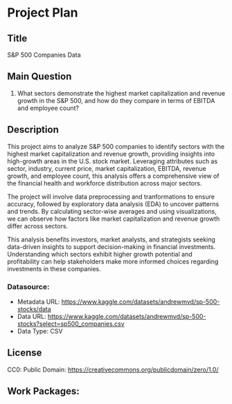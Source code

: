 # Project Plan

## Title

<!-- Give your project a short title. -->

S&P 500 Companies Data

## Main Question

<!-- Think about one main question you want to answer based on the data. -->

1. What sectors demonstrate the highest market capitalization and revenue growth in the S&P 500, and how do they compare in terms of EBITDA and employee count?

## Description

This project aims to analyze S&P 500 companies to identify sectors with the highest market capitalization and revenue growth, providing insights into high-growth areas in the U.S. stock market. Leveraging attributes such as sector, industry, current price, market capitalization, EBITDA, revenue growth, and employee count, this analysis offers a comprehensive view of the financial health and workforce distribution across major sectors.

The project will involve data preprocessing and tranformations to ensure accuracy, followed by exploratory data analysis (EDA) to uncover patterns and trends. By calculating sector-wise averages and using visualizations, we can observe how factors like market capitalization and revenue growth differ across sectors.

This analysis benefits investors, market analysts, and strategists seeking data-driven insights to support decision-making in financial investments. Understanding which sectors exhibit higher growth potential and profitability can help stakeholders make more informed choices regarding investments in these companies.

### Datasource:

- Metadata URL: https://www.kaggle.com/datasets/andrewmvd/sp-500-stocks/data
- Data URL: https://www.kaggle.com/datasets/andrewmvd/sp-500-stocks?select=sp500_companies.csv
- Data Type: CSV

## License

CC0: Public Domain: https://creativecommons.org/publicdomain/zero/1.0/

## Work Packages:
